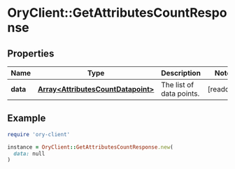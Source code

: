 # OryClient::GetAttributesCountResponse

## Properties

| Name | Type | Description | Notes |
| ---- | ---- | ----------- | ----- |
| **data** | [**Array&lt;AttributesCountDatapoint&gt;**](AttributesCountDatapoint.md) | The list of data points. | [readonly] |

## Example

```ruby
require 'ory-client'

instance = OryClient::GetAttributesCountResponse.new(
  data: null
)
```

